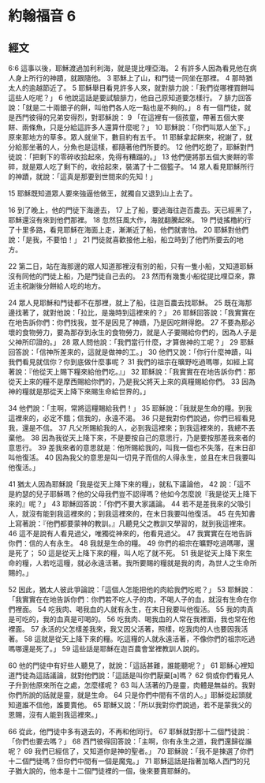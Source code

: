 # 約翰福音 6

## 經文
6:6 這事以後，耶穌渡過加利利海，就是提比哩亞海。 2 有許多人因為看見他在病人身上所行的神蹟，就跟隨他。 3 耶穌上了山，和門徒一同坐在那裡。 4 那時猶太人的逾越節近了。 5 耶穌舉目看見許多人來，就對腓力說：「我們從哪裡買餅叫這些人吃呢？」 6 他說這話是要試驗腓力，他自己原知道要怎樣行。 7 腓力回答說：「就是二十兩銀子的餅，叫他們各人吃一點也是不夠的。」 8 有一個門徒，就是西門彼得的兄弟安得烈，對耶穌說： 9 「在這裡有一個孩童，帶著五個大麥餅、兩條魚，只是分給這許多人還算什麼呢？」 10 耶穌說：「你們叫眾人坐下。」原來那地方的草多。眾人就坐下，數目約有五千。 11 耶穌拿起餅來，祝謝了，就分給那坐著的人，分魚也是這樣，都隨著他們所要的。 12 他們吃飽了，耶穌對門徒說：「把剩下的零碎收拾起來，免得有糟蹋的。」 13 他們便將那五個大麥餅的零碎，就是眾人吃了剩下的，收拾起來，裝滿了十二個籃子。 14 眾人看見耶穌所行的神蹟，就說：「這真是那要到世間來的先知！」

15 耶穌既知道眾人要來強逼他做王，就獨自又退到山上去了。

16 到了晚上，他的門徒下海邊去， 17 上了船，要過海往迦百農去。天已經黑了，耶穌還沒有來到他們那裡。 18 忽然狂風大作，海就翻騰起來。 19 門徒搖櫓約行了十里多路，看見耶穌在海面上走，漸漸近了船，他們就害怕。 20 耶穌對他們說：「是我，不要怕！」 21 門徒就喜歡接他上船，船立時到了他們所要去的地方。

22 第二日，站在海那邊的眾人知道那裡沒有別的船，只有一隻小船，又知道耶穌沒有同他的門徒上船，乃是門徒自己去的。 23 然而有幾隻小船從提比哩亞來，靠近主祝謝後分餅給人吃的地方。

24 眾人見耶穌和門徒都不在那裡，就上了船，往迦百農去找耶穌。 25 既在海那邊找著了，就對他說：「拉比，是幾時到這裡來的？」 26 耶穌回答說：「我實實在在地告訴你們：你們找我，並不是因見了神蹟，乃是因吃餅得飽。 27 不要為那必壞的食物勞力，要為那存到永生的食物勞力，就是人子要賜給你們的，因為人子是父神所印證的。」 28 眾人問他說：「我們當行什麼，才算做神的工呢？」 29 耶穌回答說：「信神所差來的，這就是做神的工。」 30 他們又說：「你行什麼神蹟，叫我們看見就信你？你到底做什麼事呢？ 31 我們的祖宗在曠野吃過嗎哪，如經上寫著說：『他從天上賜下糧來給他們吃。』」 32 耶穌說：「我實實在在地告訴你們：那從天上來的糧不是摩西賜給你們的，乃是我父將天上來的真糧賜給你們。 33 因為神的糧就是那從天上降下來賜生命給世界的。」

34 他們說：「主啊，常將這糧賜給我們！」 35 耶穌說：「我就是生命的糧。到我這裡來的，必定不餓；信我的，永遠不渴。 36 只是我對你們說過，你們已經看見我，還是不信。 37 凡父所賜給我的人，必到我這裡來；到我這裡來的，我總不丟棄他。 38 因為我從天上降下來，不是要按自己的意思行，乃是要按那差我來者的意思行。 39 差我來者的意思就是：他所賜給我的，叫我一個也不失落，在末日卻叫他復活。 40 因為我父的意思是叫一切見子而信的人得永生，並且在末日我要叫他復活。」

41 猶太人因為耶穌說「我是從天上降下來的糧」，就私下議論他， 42 說：「這不是約瑟的兒子耶穌嗎？他的父母我們豈不認得嗎？他如今怎麼說『我是從天上降下來的』呢？」 43 耶穌回答說：「你們不要大家議論。 44 若不是差我來的父吸引人，就沒有能到我這裡來的；到我這裡來的，在末日我要叫他復活。 45 在先知書上寫著說：『他們都要蒙神的教訓。』凡聽見父之教訓又學習的，就到我這裡來。 46 這不是說有人看見過父，唯獨從神來的，他看見過父。 47 我實實在在地告訴你們：信的人有永生。 48 我就是生命的糧。 49 你們的祖宗在曠野吃過嗎哪，還是死了； 50 這是從天上降下來的糧，叫人吃了就不死。 51 我是從天上降下來生命的糧，人若吃這糧，就必永遠活著。我所要賜的糧就是我的肉，為世人之生命所賜的。」

52 因此，猶太人彼此爭論說：「這個人怎能把他的肉給我們吃呢？」 53 耶穌說：「我實實在在地告訴你們：你們若不吃人子的肉，不喝人子的血，就沒有生命在你們裡面。 54 吃我肉、喝我血的人就有永生，在末日我要叫他復活。 55 我的肉真是可吃的，我的血真是可喝的。 56 吃我肉、喝我血的人常在我裡面，我也常在他裡面。 57 永活的父怎樣差我來，我又因父活著，照樣，吃我肉的人也要因我活著。 58 這就是從天上降下來的糧。吃這糧的人就永遠活著，不像你們的祖宗吃過嗎哪還是死了。」 59 這些話是耶穌在迦百農會堂裡教訓人說的。

60 他的門徒中有好些人聽見了，就說：「這話甚難，誰能聽呢？」 61 耶穌心裡知道門徒為這話議論，就對他們說：「這話是叫你們厭棄[a]嗎？ 62 倘或你們看見人子升到他原來所在之處，怎麼樣呢？ 63 叫人活著的乃是靈，肉體是無益的。我對你們所說的話就是靈，就是生命。 64 只是你們中間有不信的人。」耶穌從起頭就知道誰不信他，誰要賣他。 65 耶穌又說：「所以我對你們說過，若不是蒙我父的恩賜，沒有人能到我這裡來。」

66 從此，他門徒中多有退去的，不再和他同行。 67 耶穌就對那十二個門徒說：「你們也要去嗎？」 68 西門彼得回答說：「主啊，你有永生之道，我們還歸從誰呢？ 69 我們已經信了，又知道你是神的聖者。」 70 耶穌說：「我不是揀選了你們十二個門徒嗎？但你們中間有一個是魔鬼。」 71 耶穌這話是指著加略人西門的兒子猶大說的，他本是十二個門徒裡的一個，後來要賣耶穌的。

